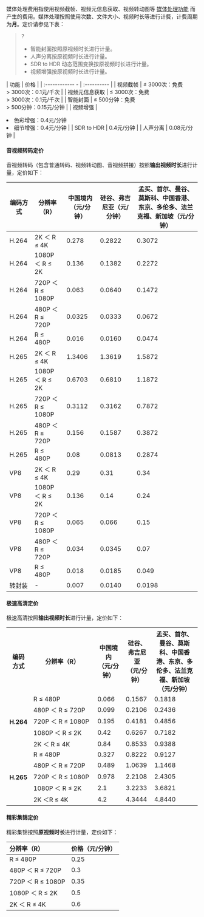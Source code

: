 媒体处理费用指使用视频截帧、视频元信息获取、视频转动图等 [媒体处理功能](https://cloud.tencent.com/document/product/460/47503) 而产生的费用。媒体处理按照使用次数、文件大小、视频时长等进行计费，计费周期为**月**。定价请参见下表：

>?
> - 智能封面按照原视频时长进行计量。
> - 人声分离按原视频时长进行计量。
> - SDR to HDR 动态范围变换按原视频时长进行计量。
> - 视频增强按原视频时长进行计量。

| 功能                   | 价格        |
| :------------     - | :---------- |
| 视频截帧            |    ≤ 3000次：免费<br>> 3000次：0.1元/千次  |
| 视频元信息获取   |    ≤ 3000次：免费<br>> 3000次：0.1元/千次  |
| 智能封面            |      ≤ 500分钟：免费<br>> 500分钟：0.15元/分钟  |
| 视频增强             |  <li> 色彩增强：0.4元/分钟<li> 细节增强：0.4元/分钟    |
| SDR to HDR          |   0.4元/分钟                                  |
| 人声分离             |    0.08元/分钟                                |


#### 音视频转码定价  
音视频转码（包含普通转码、视频转动图、音视频拼接）按照**输出视频时长**进行计量，定价如下：  
 
|编码方式|分辨率（R）|中国境内（元/分钟）|硅谷、弗吉尼亚（元/分钟）|孟买、首尔、曼谷、莫斯科、中国香港、东京、多伦多、法兰克福、新加坡（元/分钟）|
-|-|-|-|-|
|H.264|2K ＜ R ≤ 4K|0.278|0.2822|0.3072|
|H.264|1080P ＜ R ≤ 2K|0.136|0.1382|0.2272|
|H.264|720P ＜ R ≤ 1080P  |0.063|0.0640|0.1472|
|H.264|480P ＜ R ≤ 720P |0.0325|0.0333|0.0672|
|H.264|R ≤ 480P|0.016|0.0160|0.0474|
|H.265|2K ＜ R ≤ 4K|1.3406|1.3619|1.5872|
|H.265|1080P ＜ R ≤ 2K |0.6703|0.6810|1.1872|
|H.265|720P ＜ R ≤ 1080P  |0.3112|0.3162|0.7872|
|H.265|480P ＜ R ≤ 720P |0.156|0.1587|0.3872|
|H.265|R ≤ 480P|0.08|0.0813|0.2874|
|VP8|2K ＜ R ≤ 4K|0.29|0.31|0.34|
|VP8|1080P ＜ R ≤ 2K |0.136|0.14|0.24|
|VP8|720P ＜ R ≤ 1080P  |0.065|0.066|0.15|
|VP8|480P ＜ R ≤ 720P |0.034|0.0345|0.07|
|VP8|R ≤ 480P|0.018|0.0185|0.049|
|转封装|-|0.007|0.0140|0.0198|
  

#### 极速高清定价

极速高清按照**输出视频时长**进行计量，定价如下：

<table >
<tr><th>编码方式</th><th width="35%">分辨率（R）</th><th width="15%">中国境内<br>（元/分钟）</th><th width="15%">硅谷、弗吉尼亚<br>（元/分钟）</th><th width="25%">孟买、首尔、曼谷、莫斯科、中国香港、东京、多伦多、法兰克福、新加坡<br>（元/分钟）</th></tr>
<tr><td rowspan=6><b>H.264</td></tr>
<tr><td>R ≤ 480P</td><td>0.066</td><td>0.1567</td><td>0.1818</td></tr>
<tr><td> 480P ＜ R ≤ 720P </td><td>0.099</td><td>0.2106</td><td>0.2436</td></tr>
<tr><td>720P ＜ R ≤ 1080P </td><td>0.195</td><td>0.4181</td><td>0.4856</td></tr>
<tr><td> 1080P ＜ R ≤ 2K </td><td>0.42</td><td>0.6267</td><td>0.7182</td></tr>
<tr><td>2K ＜ R ≤ 4K</td><td>0.84</td><td>0.8533</td><td>0.9388</td></tr>
<tr><td rowspan=6><b>H.265</td></tr>
<tr><td>R ≤ 480P </td><td>0.327</td><td>0.8222</td><td>0.9127</td></tr>
<tr><td>480P ＜ R ≤ 720P</td><td>0.489</td><td>1.0639</td><td>1.1468</td></tr>
<tr><td>720P ＜ R ≤ 1080P</td><td>0.978</td><td>2.2108</td><td>2.4305</td></tr>
<tr><td>1080P ＜ R ≤ 2K</td><td>2.1</td><td>3.2233</td><td>3.6821</td></tr>
<tr><td>2K ＜R ≤ 4K</td><td>4.2</td><td>4.3444</td><td>4.8440</td></tr>
</table>


#### 精彩集锦定价

精彩集锦按照**原视频时长**进行计量，定价如下：

| 分辨率（R）                                                  | 价格（元/分钟）        |
| :------------------------------------------------------ | :---------- |
| R ≤ 480P                            | 0.25 |
| 480P ＜ R ≤ 720P                      | 0.3 |
| 720P ＜ R ≤ 1080P                     | 0.35 |
| 1080P ＜ R ≤ 2K                       | 0.5  |
| 2K ＜ R ≤ 4K                          | 0.6  |


